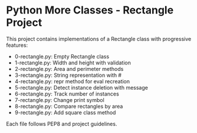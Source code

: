 # Python More Classes - Rectangle Project

This project contains implementations of a Rectangle class with progressive features:

- 0-rectangle.py: Empty Rectangle class
- 1-rectangle.py: Width and height with validation
- 2-rectangle.py: Area and perimeter methods
- 3-rectangle.py: String representation with #
- 4-rectangle.py: repr method for eval recreation
- 5-rectangle.py: Detect instance deletion with message
- 6-rectangle.py: Track number of instances
- 7-rectangle.py: Change print symbol
- 8-rectangle.py: Compare rectangles by area
- 9-rectangle.py: Add square class method

Each file follows PEP8 and project guidelines.

